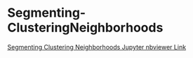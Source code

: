 # Segmenting-ClusteringNeighborhoods
[Segmenting Clustering Neighborhoods Jupyter nbviewer Link](https://nbviewer.jupyter.org/github/karicheslock/Segmenting-ClusteringNeighborhoods/blob/master/Segmenting%20and%20Clustering%20Neighborhoods%20-%20part%203.ipynb)
